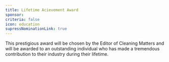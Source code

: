 ```yaml
---
title: Lifetime Acievement Award
sponsor: 
criteria: false
icon: education
supressNominationLink: true
---
```

This prestigious award will be chosen by the Editor of Cleaning Matters and will be awarded to an outstanding individual who has made a tremendous contribution to their industry during their lifetime.